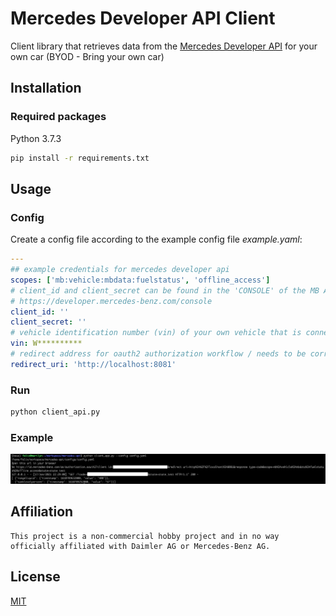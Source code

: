# Mercedes Developer API Client

Client library that retrieves data from the [Mercedes Developer API](https://developer.mercedes-benz.com/) for your own car (BYOD - Bring your own car)

## Installation

### Required packages

Python 3.7.3

```bash
pip install -r requirements.txt
```

## Usage

### Config
Create a config file according to the example config file *example.yaml*:

```yaml
---
## example credentials for mercedes developer api
scopes: ['mb:vehicle:mbdata:fuelstatus', 'offline_access']
# client_id and client_secret can be found in the 'CONSOLE' of the MB API
# https://developer.mercedes-benz.com/console
client_id: ''
client_secret: ''
# vehicle identification number (vin) of your own vehicle that is connected to your Mercedes me and Mercedes Developer API account
vin: W**********
# redirect address for oauth2 authorization workflow / needs to be correctly set in the MB DEv API Console
redirect_uri: 'http://localhost:8081'
```
### Run

```bash
python client_api.py

```

### Example

![Example usage of api client](img/mercedes-api_client_example.png "Example usage of mercedes api client")

## Affiliation

    This project is a non-commercial hobby project and in no way officially affiliated with Daimler AG or Mercedes-Benz AG.

## License
[MIT](https://choosealicense.com/licenses/mit/)